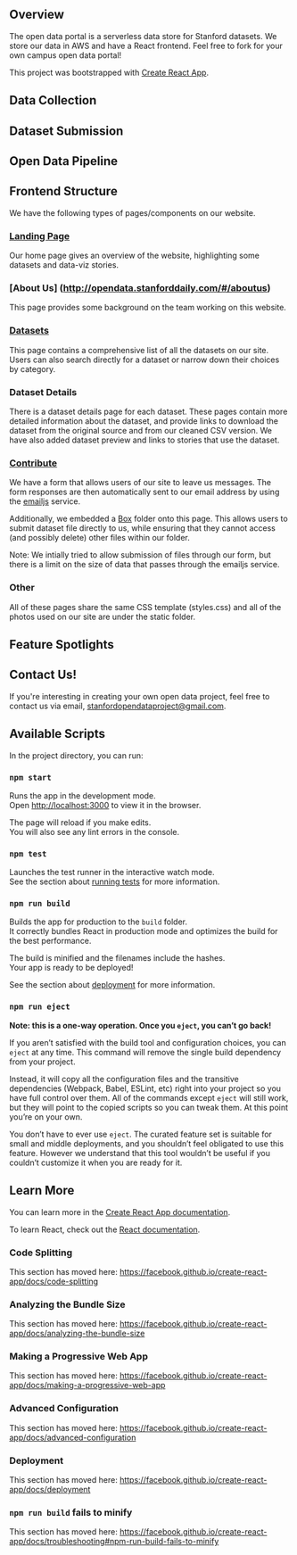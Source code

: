 ## Overview
The open data portal is a serverless data store for Stanford datasets. We store our data in AWS and have a React frontend. Feel free to fork for your own campus open data portal!

This project was bootstrapped with [Create React App](https://github.com/facebook/create-react-app).

## Data Collection

## Dataset Submission 

## Open Data Pipeline

## Frontend Structure
We have the following types of pages/components on our website.
### [Landing Page](http://opendata.stanforddaily.com/#/)
Our home page gives an overview of the website, highlighting some datasets and data-viz stories.

### [About Us] (http://opendata.stanforddaily.com/#/aboutus)
This page provides some background on the team working on this website.

### [Datasets](http://opendata.stanforddaily.com/#/datasets)
This page contains a comprehensive list of all the datasets on our site. Users can also search directly for a dataset or narrow down their choices by category. 

### Dataset Details
There is a dataset details page for each dataset. These pages contain more detailed information about the dataset, and provide links to download the dataset from the original source and from our cleaned CSV version. We have also added dataset preview and links to stories that use the dataset.

### [Contribute](http://opendata.stanforddaily.com/#/contribute)
We have a form that allows users of our site to leave us messages. The form responses are then automatically sent to our email address by using the [emailjs](https://www.emailjs.com/) service. 

Additionally, we embedded a [Box](https://www.box.com/home) folder onto this page. This allows users to submit dataset file directly to us, while ensuring that they cannot access (and possibly delete) other files within our folder. 

Note: We intially tried to allow submission of files through our form, but there is a limit on the size of data that passes through the emailjs service.

### Other
All of these pages share the same CSS template (styles.css) and all of the photos used on our site are under the static folder.

## Feature Spotlights

## Contact Us!
If you're interesting in creating your own open data project, feel free to contact us via email, stanfordopendataproject@gmail.com.

## Available Scripts

In the project directory, you can run:

### `npm start`

Runs the app in the development mode.<br>
Open [http://localhost:3000](http://localhost:3000) to view it in the browser.

The page will reload if you make edits.<br>
You will also see any lint errors in the console.

### `npm test`

Launches the test runner in the interactive watch mode.<br>
See the section about [running tests](https://facebook.github.io/create-react-app/docs/running-tests) for more information.

### `npm run build`

Builds the app for production to the `build` folder.<br>
It correctly bundles React in production mode and optimizes the build for the best performance.

The build is minified and the filenames include the hashes.<br>
Your app is ready to be deployed!

See the section about [deployment](https://facebook.github.io/create-react-app/docs/deployment) for more information.

### `npm run eject`

**Note: this is a one-way operation. Once you `eject`, you can’t go back!**

If you aren’t satisfied with the build tool and configuration choices, you can `eject` at any time. This command will remove the single build dependency from your project.

Instead, it will copy all the configuration files and the transitive dependencies (Webpack, Babel, ESLint, etc) right into your project so you have full control over them. All of the commands except `eject` will still work, but they will point to the copied scripts so you can tweak them. At this point you’re on your own.

You don’t have to ever use `eject`. The curated feature set is suitable for small and middle deployments, and you shouldn’t feel obligated to use this feature. However we understand that this tool wouldn’t be useful if you couldn’t customize it when you are ready for it.

## Learn More

You can learn more in the [Create React App documentation](https://facebook.github.io/create-react-app/docs/getting-started).

To learn React, check out the [React documentation](https://reactjs.org/).

### Code Splitting

This section has moved here: https://facebook.github.io/create-react-app/docs/code-splitting

### Analyzing the Bundle Size

This section has moved here: https://facebook.github.io/create-react-app/docs/analyzing-the-bundle-size

### Making a Progressive Web App

This section has moved here: https://facebook.github.io/create-react-app/docs/making-a-progressive-web-app

### Advanced Configuration

This section has moved here: https://facebook.github.io/create-react-app/docs/advanced-configuration

### Deployment

This section has moved here: https://facebook.github.io/create-react-app/docs/deployment

### `npm run build` fails to minify

This section has moved here: https://facebook.github.io/create-react-app/docs/troubleshooting#npm-run-build-fails-to-minify

